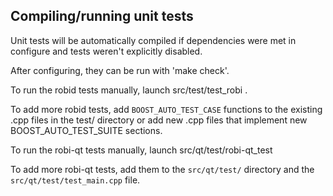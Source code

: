 Compiling/running unit tests
------------------------------------

Unit tests will be automatically compiled if dependencies were met in configure
and tests weren't explicitly disabled.

After configuring, they can be run with 'make check'.

To run the robid tests manually, launch src/test/test_robi .

To add more robid tests, add `BOOST_AUTO_TEST_CASE` functions to the existing
.cpp files in the test/ directory or add new .cpp files that
implement new BOOST_AUTO_TEST_SUITE sections.

To run the robi-qt tests manually, launch src/qt/test/robi-qt_test

To add more robi-qt tests, add them to the `src/qt/test/` directory and
the `src/qt/test/test_main.cpp` file.
